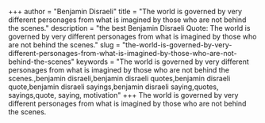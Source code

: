 +++
author = "Benjamin Disraeli"
title = "The world is governed by very different personages from what is imagined by those who are not behind the scenes."
description = "the best Benjamin Disraeli Quote: The world is governed by very different personages from what is imagined by those who are not behind the scenes."
slug = "the-world-is-governed-by-very-different-personages-from-what-is-imagined-by-those-who-are-not-behind-the-scenes"
keywords = "The world is governed by very different personages from what is imagined by those who are not behind the scenes.,benjamin disraeli,benjamin disraeli quotes,benjamin disraeli quote,benjamin disraeli sayings,benjamin disraeli saying,quotes, sayings,quote, saying, motivation"
+++
The world is governed by very different personages from what is imagined by those who are not behind the scenes.
